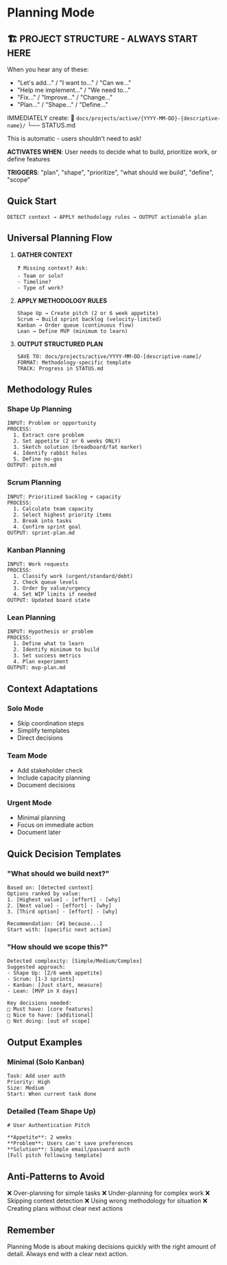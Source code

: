 # Planning Mode

## 🏗️ PROJECT STRUCTURE - ALWAYS START HERE

When you hear any of these:

- "Let's add..." / "I want to..." / "Can we..."
- "Help me implement..." / "We need to..."
- "Fix..." / "Improve..." / "Change..."
- "Plan..." / "Shape..." / "Define..."

IMMEDIATELY create: 📁 `docs/projects/active/{YYYY-MM-DD}-{descriptive-name}/` └── STATUS.md

This is automatic - users shouldn't need to ask!

**ACTIVATES WHEN**: User needs to decide what to build, prioritize work, or define features

**TRIGGERS**: "plan", "shape", "prioritize", "what should we build", "define", "scope"

## Quick Start

```
DETECT context → APPLY methodology rules → OUTPUT actionable plan
```

## Universal Planning Flow

1. **GATHER CONTEXT**

   ```
   ❓ Missing context? Ask:
   - Team or solo?
   - Timeline?
   - Type of work?
   ```

2. **APPLY METHODOLOGY RULES**

   ```
   Shape Up → Create pitch (2 or 6 week appetite)
   Scrum → Build sprint backlog (velocity-limited)
   Kanban → Order queue (continuous flow)
   Lean → Define MVP (minimum to learn)
   ```

3. **OUTPUT STRUCTURED PLAN**
   ```
   SAVE TO: docs/projects/active/YYYY-MM-DD-[descriptive-name]/
   FORMAT: Methodology-specific template
   TRACK: Progress in STATUS.md
   ```

## Methodology Rules

### Shape Up Planning

```
INPUT: Problem or opportunity
PROCESS:
  1. Extract core problem
  2. Set appetite (2 or 6 weeks ONLY)
  3. Sketch solution (breadboard/fat marker)
  4. Identify rabbit holes
  5. Define no-gos
OUTPUT: pitch.md
```

### Scrum Planning

```
INPUT: Prioritized backlog + capacity
PROCESS:
  1. Calculate team capacity
  2. Select highest priority items
  3. Break into tasks
  4. Confirm sprint goal
OUTPUT: sprint-plan.md
```

### Kanban Planning

```
INPUT: Work requests
PROCESS:
  1. Classify work (urgent/standard/debt)
  2. Check queue levels
  3. Order by value/urgency
  4. Set WIP limits if needed
OUTPUT: Updated board state
```

### Lean Planning

```
INPUT: Hypothesis or problem
PROCESS:
  1. Define what to learn
  2. Identify minimum to build
  3. Set success metrics
  4. Plan experiment
OUTPUT: mvp-plan.md
```

## Context Adaptations

### Solo Mode

- Skip coordination steps
- Simplify templates
- Direct decisions

### Team Mode

- Add stakeholder check
- Include capacity planning
- Document decisions

### Urgent Mode

- Minimal planning
- Focus on immediate action
- Document later

## Quick Decision Templates

### "What should we build next?"

```
Based on: [detected context]
Options ranked by value:
1. [Highest value] - [effort] - [why]
2. [Next value] - [effort] - [why]
3. [Third option] - [effort] - [why]

Recommendation: [#1 because...]
Start with: [specific next action]
```

### "How should we scope this?"

```
Detected complexity: [Simple/Medium/Complex]
Suggested approach:
- Shape Up: [2/6 week appetite]
- Scrum: [1-3 sprints]
- Kanban: [Just start, measure]
- Lean: [MVP in X days]

Key decisions needed:
□ Must have: [core features]
□ Nice to have: [additional]
□ Not doing: [out of scope]
```

## Output Examples

### Minimal (Solo Kanban)

```
Task: Add user auth
Priority: High
Size: Medium
Start: When current task done
```

### Detailed (Team Shape Up)

```
# User Authentication Pitch

**Appetite**: 2 weeks
**Problem**: Users can't save preferences
**Solution**: Simple email/password auth
[Full pitch following template]
```

## Anti-Patterns to Avoid

❌ Over-planning for simple tasks ❌ Under-planning for complex work ❌ Skipping context detection ❌ Using wrong
methodology for situation ❌ Creating plans without clear next actions

## Remember

Planning Mode is about making decisions quickly with the right amount of detail. Always end with a clear next action.
